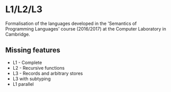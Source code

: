 # L1/L2/L3
Formalisation of the languages developed in the 'Semantics of Programming Languages' course (2016/2017) at the Computer Laboratory in Cambridge.

## Missing features
- L1 - Complete
- L2 - Recursive functions
- L3 - Records and arbitrary stores
- L3 with subtyping
- L1 parallel
